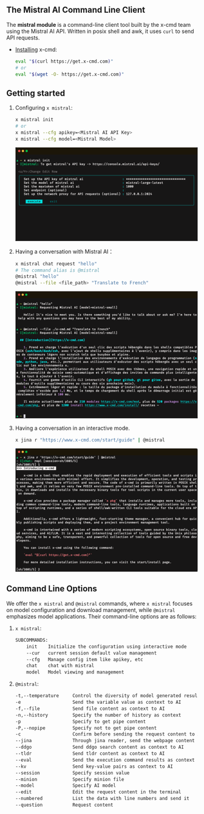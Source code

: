 ## The Mistral AI Command Line Client

The **mistral module** is a command-line client tool built by the x-cmd team using the Mistral AI API.  Written in posix shell and awk, it uses `curl` to send API requests. 

- [Installing](https://x-cmd.com/start/) x-cmd:
    ```sh
    eval "$(curl https://get.x-cmd.com)"
    # or
    eval "$(wget -O- https://get.x-cmd.com)"
    ```

## Getting started

1. Configuring `x mistral`:
    ```sh
    x mistral init
    # or
    x mistral --cfg apikey=<Mistral AI API Key>
    x mistral --cfg model=<Mistral Model>
    ```
    ![x mistral init](static/mistral.init.png)

2. Having a conversation with Mistral AI：
    ```sh
    x mistral chat request "hello"
    # The command alias is @mistral
    @mistral "hello"
    @mistral --file <file_path> "Translate to French"
    ```
    ![@mistral file](static/mistral.chat.1.png)

3. Having a conversation in an interactive mode.
    ```sh
    x jina r "https://www.x-cmd.com/start/guide" | @mistral
    ```
    ![mistral repl](static/x.mistral.png)

## Command Line Options

We offer the `x mistral` and `@mistral` commands, where `x mistral` focuses on model configuration and download management, while `@mistral` emphasizes model applications. Their command-line options are as follows: 
1. `x mistral`:
    ```sh
    SUBCOMMANDS:
        init    Initialize the configuration using interactive mode
        --cur   current session default value management
        --cfg   Manage config item like apikey, etc
        chat    chat with mistral
        model   Model viewing and management
    ```
2. `@mistral`:
    ```sh
    -t,--temperature     Control the diversity of model generated results, the range is [0 ~ 1], when the temperat
    -e                   Send the variable value as context to AI
    -f,--file            Send file content as context to AI
    -n,--history         Specify the number of history as context
    -p                   Specify to get pipe content
    -P,--nopipe          Specify not to get pipe content
    -c                   Confirm before sending the request content to AI
    --jina               Through jina reader, send the webpage content as context to AI
    --ddgo               Send ddgo search content as context to AI
    --tldr               Send tldr content as context to AI
    --eval               Send the execution command results as context to AI
    --kv                 Send key-value pairs as context to AI
    --session            Specify session value
    --minion             Specify minion file
    --model              Specify AI model
    --edit               Edit the request content in the terminal
    --numbered           List the data with line numbers and send it
    --question           Request content
    ```
